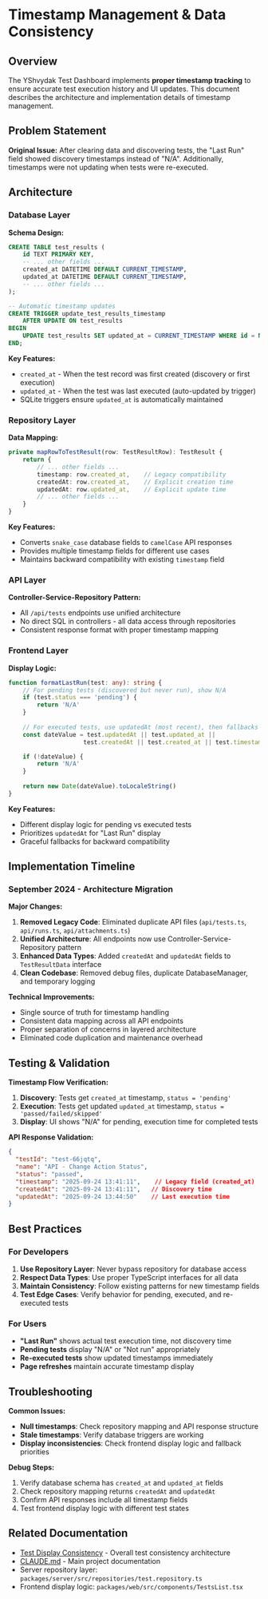 # Timestamp Management & Data Consistency

## Overview

The YShvydak Test Dashboard implements **proper timestamp tracking** to ensure accurate test execution history and UI updates. This document describes the architecture and implementation details of timestamp management.

## Problem Statement

**Original Issue:** After clearing data and discovering tests, the "Last Run" field showed discovery timestamps instead of "N/A". Additionally, timestamps were not updating when tests were re-executed.

## Architecture

### Database Layer

**Schema Design:**
```sql
CREATE TABLE test_results (
    id TEXT PRIMARY KEY,
    -- ... other fields ...
    created_at DATETIME DEFAULT CURRENT_TIMESTAMP,
    updated_at DATETIME DEFAULT CURRENT_TIMESTAMP,
    -- ... other fields ...
);

-- Automatic timestamp updates
CREATE TRIGGER update_test_results_timestamp 
    AFTER UPDATE ON test_results
BEGIN
    UPDATE test_results SET updated_at = CURRENT_TIMESTAMP WHERE id = NEW.id;
END;
```

**Key Features:**
- `created_at` - When the test record was first created (discovery or first execution)
- `updated_at` - When the test was last executed (auto-updated by trigger)
- SQLite triggers ensure `updated_at` is automatically maintained

### Repository Layer

**Data Mapping:**
```typescript
private mapRowToTestResult(row: TestResultRow): TestResult {
    return {
        // ... other fields ...
        timestamp: row.created_at,    // Legacy compatibility
        createdAt: row.created_at,    // Explicit creation time
        updatedAt: row.updated_at,    // Explicit update time
        // ... other fields ...
    }
}
```

**Key Features:**
- Converts `snake_case` database fields to `camelCase` API responses
- Provides multiple timestamp fields for different use cases
- Maintains backward compatibility with existing `timestamp` field

### API Layer

**Controller-Service-Repository Pattern:**
- All `/api/tests` endpoints use unified architecture
- No direct SQL in controllers - all data access through repositories
- Consistent response format with proper timestamp mapping

### Frontend Layer

**Display Logic:**
```typescript
function formatLastRun(test: any): string {
    // For pending tests (discovered but never run), show N/A
    if (test.status === 'pending') {
        return 'N/A'
    }
    
    // For executed tests, use updatedAt (most recent), then fallbacks
    const dateValue = test.updatedAt || test.updated_at || 
                     test.createdAt || test.created_at || test.timestamp

    if (!dateValue) {
        return 'N/A'
    }
    
    return new Date(dateValue).toLocaleString()
}
```

**Key Features:**
- Different display logic for pending vs executed tests
- Prioritizes `updatedAt` for "Last Run" display
- Graceful fallbacks for backward compatibility

## Implementation Timeline

### September 2024 - Architecture Migration

**Major Changes:**
1. **Removed Legacy Code**: Eliminated duplicate API files (`api/tests.ts`, `api/runs.ts`, `api/attachments.ts`)
2. **Unified Architecture**: All endpoints now use Controller-Service-Repository pattern
3. **Enhanced Data Types**: Added `createdAt` and `updatedAt` fields to `TestResultData` interface
4. **Clean Codebase**: Removed debug files, duplicate DatabaseManager, and temporary logging

**Technical Improvements:**
- Single source of truth for timestamp handling
- Consistent data mapping across all API endpoints
- Proper separation of concerns in layered architecture
- Eliminated code duplication and maintenance overhead

## Testing & Validation

**Timestamp Flow Verification:**
1. **Discovery**: Tests get `created_at` timestamp, `status = 'pending'`
2. **Execution**: Tests get updated `updated_at` timestamp, `status = 'passed/failed/skipped'`
3. **Display**: UI shows "N/A" for pending, execution time for completed tests

**API Response Validation:**
```json
{
  "testId": "test-66jqtq",
  "name": "API - Change Action Status",
  "status": "passed",
  "timestamp": "2025-09-24 13:41:11",    // Legacy field (created_at)
  "createdAt": "2025-09-24 13:41:11",   // Discovery time
  "updatedAt": "2025-09-24 13:44:50"    // Last execution time
}
```

## Best Practices

### For Developers

1. **Use Repository Layer**: Never bypass repository for database access
2. **Respect Data Types**: Use proper TypeScript interfaces for all data
3. **Maintain Consistency**: Follow existing patterns for new timestamp fields
4. **Test Edge Cases**: Verify behavior for pending, executed, and re-executed tests

### For Users

- **"Last Run"** shows actual test execution time, not discovery time
- **Pending tests** display "N/A" or "Not run" appropriately  
- **Re-executed tests** show updated timestamps immediately
- **Page refreshes** maintain accurate timestamp display

## Troubleshooting

**Common Issues:**
- **Null timestamps**: Check repository mapping and API response structure
- **Stale timestamps**: Verify database triggers are working
- **Display inconsistencies**: Check frontend display logic and fallback priorities

**Debug Steps:**
1. Verify database schema has `created_at` and `updated_at` fields
2. Check repository mapping returns `createdAt` and `updatedAt` 
3. Confirm API responses include all timestamp fields
4. Test frontend display logic with different test states

## Related Documentation

- [Test Display Consistency](./TEST_DISPLAY.md) - Overall test consistency architecture
- [CLAUDE.md](../CLAUDE.md) - Main project documentation
- Server repository layer: `packages/server/src/repositories/test.repository.ts`
- Frontend display logic: `packages/web/src/components/TestsList.tsx`
